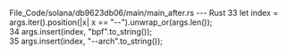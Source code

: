 File_Code/solana/db9623db06/main/main_after.rs --- Rust
33     let index = args.iter().position(|x| x == "--").unwrap_or(args.len());                                                                                  
34     args.insert(index, "bpf".to_string());                                                                                                                  
35     args.insert(index, "--arch".to_string());                                                                                                               

